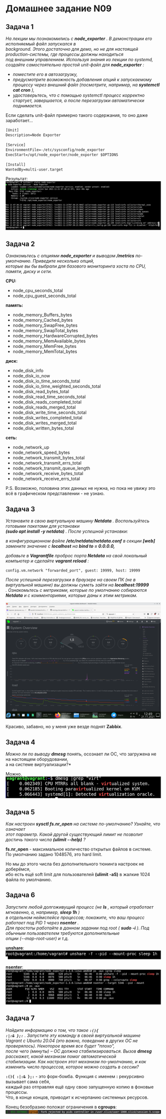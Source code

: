 Домашнее задание N09
====================

Задача 1
--------

*На лекции мы познакомились с* ***node_exporter*** *. В демонстрации его исполняемый файл запускался в  
background. Этого достаточно для демо, но не для настоящей production-системы, где процессы должны находиться  
под внешним управлением. Используя знания из лекции по systemd, создайте самостоятельно простой unit-файл для* ***node_exporter*** *:*  
  
+    *поместите его в автозагрузку,*
+    *предусмотрите возможность добавления опций к запускаемому процессу через внешний файл (посмотрите, например, на* ***systemctl cat cron*** *),*
+    *удостоверьтесь, что с помощью systemctl процесс корректно стартует, завершается, а после перезагрузки автоматически поднимается.*

Если сделать unit-файл примерно такого содержания, то оно даже заработает...  

    [Unit]  
    Description=Node Exporter  
      
    [Service]  
    EnvironmentFile=-/etc/sysconfig/node_exporter  
    ExecStart=/opt/node_exporter/node_exporter $OPTIONS  
      
    [Install]  
    WantedBy=multi-user.target  
  
Результат:
![Запущенный Node exporter](/dz09/pic/node_status.png)

Задача 2
--------

*Ознакомьтесь с опциями* ***node_exporter*** *и выводом* ***/metrics*** *по-умолчанию. Приведите несколько опций,  
которые вы бы выбрали для базового мониторинга хоста по CPU, памяти, диску и сети.*  

**CPU:**  
+ node_cpu_seconds_total  
+ node_cpu_guest_seconds_total  

**память:**  
+ node_memory_Buffers_bytes  
+ node_memory_Cached_bytes  
+ node_memory_SwapFree_bytes  
+ node_memory_SwapTotal_bytes  
+ node_memory_HardwareCorrupted_bytes  
+ node_memory_MemAvailable_bytes  
+ node_memory_MemFree_bytes  
+ node_memory_MemTotal_bytes  

**диск:**  
+ node_disk_info  
+ node_disk_io_now  
+ node_disk_io_time_seconds_total  
+ node_disk_io_time_weighted_seconds_total  
+ node_disk_read_bytes_total  
+ node_disk_read_time_seconds_total  
+ node_disk_reads_completed_total  
+ node_disk_reads_merged_total  
+ node_disk_write_time_seconds_total  
+ node_disk_writes_completed_total  
+ node_disk_writes_merged_total  
+ node_disk_written_bytes_total  

**сеть:**  
+ node_network_up  
+ node_network_speed_bytes  
+ node_network_transmit_bytes_total  
+ node_network_transmit_errs_total  
+ node_network_transmit_queue_length  
+ node_network_receive_bytes_total  
+ node_network_receive_errs_total  
  
P.S. Возможно, половина этих данных не нужна, но пока не увижу это всё в графическом представлении - не узнаю.  

Задача 3
--------

*Установите в свою виртуальную машину* ***Netdata*** *. Воспользуйтесь готовыми пакетами для установки*  
***(sudo apt install -y netdata)*** *. После успешной установки:*  
  
*в конфигурационном файле* ***/etc/netdata/netdata.conf*** *в секции* ***[web]***  
*замените значение с* ***localhost*** *на* ***bind to = 0.0.0.0,***  
  
*добавьте в* ***Vagrantfile*** *проброс порта* ***Netdata*** *на свой локальный компьютер и сделайте* ***vagrant reload*** *:*  
  
    config.vm.network "forwarded_port", guest: 19999, host: 19999  
  
*После успешной перезагрузки в браузере на своем ПК (не в виртуальной машине) вы должны суметь зайти на* ***localhost:19999***  
*. Ознакомьтесь с метриками, которые по умолчанию собираются* ***Netdata*** *и с комментариями, которые даны к этим метрикам.*  
  
![Netdata](/dz09/pic/netdata.png)
  
Красиво, забавно, но у меня уже везде поднят **Zabbix**.  

Задача 4
--------

*Можно ли по выводу* ***dmesg*** понять, осознает ли ОС, что загружена не на настоящем оборудовании,  
а на системе виртуализации?*  
  
Можно.  
![Запуск на виртуалке](/dz09/pic/dmesg_virt.png)

Задача 5
--------

*Как настроен* ***sysctl fs.nr_open*** *на системе по-умолчанию? Узнайте, что означает  
этот параметр. Какой другой существующий лимит не позволит достичь такого числа* ***(ulimit --help)*** *?*

**fs.nr_open** - максимальное количество открытых файлов в системе.  
По умолчанию задано 1048576, это hard limit.  
  
Но мы до этого числа без дополнительного тюнинга настроек не доберёмся,  
ибо есть ещё soft limit для пользователей **(ulimit -aS)** в жалкие 1024 файла по умолчанию.  

Задача 6
--------

*Запустите любой долгоживущий процесс (не* ***ls*** *, который отработает мгновенно, а, например,* ***sleep 1h*** *)  
в отдельном неймспейсе процессов; покажите, что ваш процесс работает под PID 1 через* ***nsenter*** *.  
Для простоты работайте в данном задании под root (* ***sudo -i*** *). Под обычным пользователем требуются дополнительные  
опции (--map-root-user) и т.д.*  
  
**unshare**:  
![unshare](/dz09/pic/unshare.png)
  
**nsenter**:  
![nsenter](/dz09/pic/nsenter.png)

Задача 7
--------

*Найдите информацию о том, что такое* ***<code>:\(\)\{ :|:& \};:</code>*** *. Запустите эту команду в своей виртуальной машине  
Vagrant с Ubuntu 20.04 (это важно, поведение в других ОС не проверялось). Некоторое время все будет "плохо",  
после чего (минуты) – ОС должна стабилизироваться. Вызов* ***dmesg*** *расскажет, какой механизм помог автоматической  
стабилизации. Как настроен этот механизм по-умолчанию, и как изменить число процессов, которое можно создать в сессии?*  
  
**<code>:\(\)\{ :|:& \};:</code>** - это форк-бомба. Функция с именем **:** рекурсивно вызывает сама себя,  
каждый раз отправляя ещё одну свою запущенную копию в фоновые процессы.  
Что, в конце концов, приводит к исчерпанию системных ресурсов.  
  
Конец безобразию положат ограничения в **cgroups**:  
![fork rejected](/dz09/pic/fork_rejected.png)
